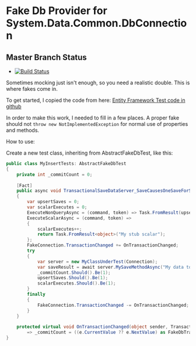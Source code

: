 # Fake Db Provider for System.Data.Common.DbConnection

## Master Branch Status

* [![Build Status](https://johnhgoodwin.visualstudio.com/Public/_apis/build/status/FakeDbProvider-CI?branchName=master)](https://johnhgoodwin.visualstudio.com/Public/_build/latest?definitionId=3&branchName=master)

Sometimes mocking just isn't enough, so you need a realistic double. This is where fakes come in.

To get started, I copied the code from here:
[Entity Framework Test code in github](https://github.com/aspnet/EntityFrameworkCore/tree/master/test/EFCore.Relational.Tests/TestUtilities/FakeProvider)

In order to make this work, I needed to fill in a few places. A proper fake should not `throw new NotImplementedException` for normal use of properties and methods. 

How to use:

Create a new test class, inheriting from AbstractFakeDbTest, like this:

```csharp
public class MyInsertTests: AbstractFakeDbTest
{
    private int _commitCount = 0;
    
    [Fact]
    public async void TransactionalSaveDataServer_SaveCausesOneSaveForSingleObject()
    {
        var upsertSaves = 0;
        var scalarExecutes = 0;
        ExecuteNonQueryAsync = (command, token) => Task.FromResult(upsertSaves++);
        ExecuteScalarAsync = (command, token) =>
        {
            scalarExecutes++;
            return Task.FromResult<object>("My stub scalar");
        };
        FakeConnection.TransactionChanged += OnTransactionChanged;
        try
        {
            var server = new MyClassUnderTest(Connection);
            var saveResult = await server.MySaveMethodAsync("My data to save");
            _commitCount.Should().Be(1);
            upsertSaves.Should().Be(1);
            scalarExecutes.Should().Be(1);
        }
        finally
        {
            FakeConnection.TransactionChanged -= OnTransactionChanged;
        }
    }
    
    protected virtual void OnTransactionChanged(object sender, TransactionChangedEventArgs e)
        => _commitCount = ((e.CurrentValue ?? e.NextValue) as FakeDbTransaction)?.CommitCount ?? 0;
}
```